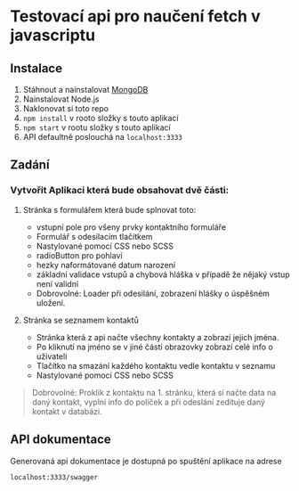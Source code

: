 # Testovací api pro naučení fetch v javascriptu

## Instalace

1. Stáhnout a nainstalovat [MongoDB](https://www.mongodb.com/try/download/community)
2. Nainstalovat Node.js
3. Naklonovat si toto repo
4. `npm install` v rooto složky s touto aplikací
5. `npm start` v rootu složky s touto aplikací
6. API defaultně poslouchá na `localhost:3333`

## Zadání

### Vytvořit Aplikaci která bude obsahovat dvě části:

1.  Stránka s formulářem která bude splnovat toto:

    - vstupní pole pro všeny prvky kontaktního formuláře
    - Formulář s odesílacím tlačítkem
    - Nastylované pomocí CSS nebo SCSS
    - radioButton pro pohlaví
    - hezky naformátované datum narození
    - základní validace vstupů a chybová hláška v případě že nějaký vstup není validní
    - Dobrovolné: Loader při odesilání, zobrazení hlášky o úspěšném uložení.

2.  Stránka se seznamem kontaktů
    - Stránka která z api načte všechny kontakty a zobrazí jejich jména.
    - Po kliknutí na jméno se v jiné části obrazovky zobrazí celé info o uživateli
    - Tlačítko na smazání každého kontaktu vedle kontaktu v seznamu
    - Nastylované pomocí CSS nebo SCSS

> Dobrovolné: Proklik z kontaktu na 1. stránku, která si načte data na daný kontakt, vyplní info do políček a při odeslání zedituje daný kontakt v databázi.

## API dokumentace

Generovaná api dokumentace je dostupná po spuštění aplikace na adrese

```
localhost:3333/swagger
```
